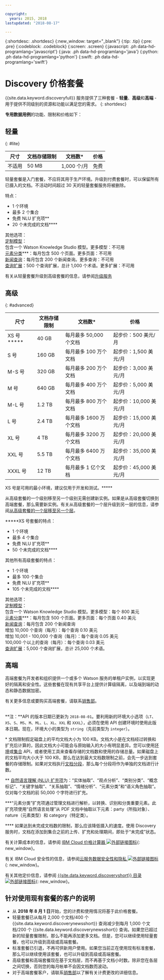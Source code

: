 ```yaml
---

copyright:
  years: 2015, 2018
lastupdated: "2018-08-17"

---
```


{:shortdesc: .shortdesc}
{:new_window: target="_blank"}
{:tip: .tip}
{:pre: .pre}
{:codeblock: .codeblock}
{:screen: .screen}
{:javascript: .ph data-hd-programlang='javascript'}
{:java: .ph data-hd-programlang='java'}
{:python: .ph data-hd-programlang='python'}
{:swift: .ph data-hd-programlang='swift'}

# Discovery 价格套餐

{{site.data.keyword.discoveryfull}} 服务提供了三种套餐 - **轻量**、**高级**和**高端** - 用于提供不同级别的资源和功能以满足您的需求。
{: shortdesc}

**专用数据用例**的功能、限制和价格如下：

## 轻量
{: #lite}

尺寸|文档存储限制|文档数\*|价格
------ | ------ | ------ | ------  
不适用|50 MB|1,000 个/月|免费

轻量套餐是入门套餐，不应将其用于生产环境。升级到付费套餐时，可以保留所有已摄入的文档。不活动时间超过 30 天的轻量套餐服务将被删除。 

特点：
- 1 个环境
- 最多 2 个集合
- 免费 NLU 扩充项\*\*
- 20 个未完成的文档\*\*\*\* 

其他选项：<br> [定制模型](/docs/services/discovery/integrate-wks.html#integrating-your-custom-model)：<br>
包含一个 Watson Knowledge Studio 模型。更多模型：不可用<br>[元素分类](/docs/services/discovery/element-classification.html)\*\*\*：每月包含 500 个页面。更多页面：不可用<br>[新闻查询](/docs/services/discovery/watson-discovery-news.html)：每月包含 200 个新闻查询。更多查询：不可用<br>[查询扩展](/docs/services/discovery/using.html#query-expansion)：500 个查询扩展，总计 1,000 个术语。更多扩展：不可用

有关从轻量套餐升级到高级套餐的信息，请参阅[升级服务](/docs/services/discovery/upgrading.html#service)

## 高级
{: #advanced}

尺寸|文档存储限制|文档数\*|价格
------ | ------ | ------ | ------ 
XS 号\*\*\*\*\*|40 GB|每月最多 50,000 个文档|起步价：500 美元/月
S 号|160 GB|每月最多 100 万个文档|起步价：1,500 美元/月
M-S 号|320 GB|每月最多 200 万个文档|起步价：3,000 美元/月
M 号|640 GB|每月最多 400 万个文档|起步价：5,000 美元/月
M-L 号|1.2 TB|每月最多 800 万个文档|起步价：10,000 美元/月
L 号|2.4 TB|每月最多 1600 万个文档|起步价：15,000 美元/月
XL 号|4 TB|每月最多 3200 万个文档|起步价：20,000 美元/月
XXL 号|5.5 TB|每月最多 6400 万个文档|起步价：35,000 美元/月
XXXL 号|12 TB|每月最多 1 亿个文档|起步价：45,000 美元/月

XS 号是可用的最小环境，建议仅用于开发和测试。\*\*\*\*\*

从高级套餐的一个级别移至另一个级别无需创建新实例。如果是从高级套餐切换到高端套餐，那么需要新实例。有关从高级套餐的一个层升级到另一层的信息，请参阅[从高级套餐的一个层移至另一个层](/docs/services/discovery/upgrading.html#advanced)。

\*\*\*\*\*XS 号套餐的特点： 
- 1 个环境
- 最多 4 个集合
- 免费 NLU 扩充项\*\*
- 50 个未完成的文档\*\*\*\*

其他所有高级套餐的特点：
- 1 个环境
- 最多 100 个集合
- 免费 NLU 扩充项\*\*
- 105 个未完成的文档\*\*\*\*

其他选项：<br> [定制模型](/docs/services/discovery/integrate-wks.html#integrating-your-custom-model)：<br>
包含一个 Watson Knowledge Studio 模型。更多模型：每个 800 美元<br>[元素分类](/docs/services/discovery/element-classification.html)\*\*\*：每月包含 500 个页面。更多页面：每个页面 0.40 美元<br>[新闻查询](/docs/services/discovery/watson-discovery-news.html)：每月包含 200 个新闻查询  
增加 10,000 个查询（每月）：每个查询 0.10 美元<br>
增加 10,001 - 100,000 个查询（每月）：每个查询 0.05 美元<br>
100,000 个以上的查询（每月）：每个查询 0.03 美元<br>
[查询扩展](/docs/services/discovery/using.html#query-expansion)：5,000 个查询扩展，总计 25,000 个术语。

## 高端
   
高端套餐为开发者和组织提供一个或多个 Watson 服务的单租户实例，以实现更好的隔离和安全性。这些套餐在现有共享平台上提供计算级隔离，以及端到端的动态和静态数据加密。 

有关更多信息或要购买高端套餐，请联系[销售部](https://ibm.biz/contact-wdc-premium)。 
<br>
<br> 

**注：**API 的版本日期已更新为 `2018-08-01`。要利用新的环境大小选项（`LT`、`XS`、`S`、`MS`、`M`、`ML`、`L`、`XL`、`XXL` 和 `XXXL`），必须在使用 API 创建环境时使用此版本日期。现在，环境大小的类型为 `string`（先前类型为 `integer`）。

\* 文档限制假定磁盘上的平均文档大小为 100 KB。文档大小是在文档经过转换和扩充后计算的，因此文档大小可能会与原始输入的大小有明显差异。您可以使用[环境](https://www.ibm.com/watson/developercloud/discovery/api/v1/curl.html?curl#environments-api)或[集合](https://www.ibm.com/watson/developercloud/discovery/api/v1/curl.html?curl#collections-api) API，或者使用工具来查看存储的文档数和使用的存储总量。如果磁盘上的文档平均大小大于 100 KB，那么在达到最大文档数限制之前，会先一步达到套餐的存储限制。如果对文档执行[文档分段](https://console.bluemix.net/docs/services/discovery/building.html#doc-segmentation)，那么每个分段将作为单独的文档进行计数。

\*\* [自然语言理解 (NLU) 扩充项](https://console.bluemix.net/docs/services/discovery/building.html#adding-enrichments)为：“实体抽取”、“观点分析”、“类别分类”、“概念标记”、“关键字抽取”、“关系抽取”、“情绪分析”、“元素分类”和“语义角色抽取”。仅对每个文档的前 50,000 个字符进行扩充。 

\*\*\*“元素分类”扩充项通过管理文档进行解析，以转换、识别和分类重要元素。此扩充项使用“自然语言处理”从 PDF 文档中抽取以下元素：party（所指对象）、nature（元素类型）和 category（特定类）。

\*\*\*\* 如果达到未完成文档数的限制，那么应该降低摄入的速度。使用 Discovery 服务时，文档在添加到集合之前的上传、扩充和处理期间，即处于“未完成”状态。

有关计算成本的信息，请参阅 [IBM Cloud 价格计算器 ![外部链接图标](../../icons/launch-glyph.svg "外部链接图标")](https://console.bluemix.net/pricing/platform/watson){: new_window}。

有关 IBM Cloud 安全性的信息，请参阅[云服务数据安全性和隐私 ![外部链接图标](../../icons/launch-glyph.svg "外部链接图标")](https://www.ibm.com/software/sla/sladb.nsf/sla/csdsp?OpenDocument){: new_window}。

有关其他定价信息，请参阅 [{{site.data.keyword.discoveryshort}} 目录 ![外部链接图标](../../icons/launch-glyph.svg "外部链接图标")](https://console.bluemix.net/catalog/services/discovery){: new_window}。

## 针对使用现有套餐的客户的说明

- 从 **2018 年 8 月 1 日**开始，您的计费和使用情况将基于此价格套餐。
- 轻量套餐已从每月 2,000 个文档/400 个 {{site.data.keyword.discoverynewsshort}} 查询减少到每月 1,000 个文档/200 个 {{site.data.keyword.discoverynewsshort}} 查询。如果您已超过新的轻量套餐限制，那么不能再添加更多文档。但是，您可以继续使用轻量套餐，也可以升级到高级或高端套餐。
- 标准套餐已引退，不再可供新用户使用。如果您当前正在使用现有标准套餐，那么可以继续使用该套餐，也可以升级到高级或高端套餐。
- 高级套餐和高端套餐现在基于文档层，而不再基于文档小时数。除非您在各层之间切换，否则您的每月帐单不会因文档数而波动。
- 对于高端套餐客户，请联系[销售部](https://ibm.biz/contact-wdc-premium)以了解有关计费更改的详细信息。	
